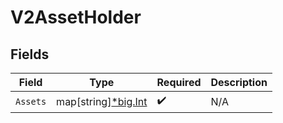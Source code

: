 # V2AssetHolder


## Fields

| Field                                                  | Type                                                   | Required                                               | Description                                            |
| ------------------------------------------------------ | ------------------------------------------------------ | ------------------------------------------------------ | ------------------------------------------------------ |
| `Assets`                                               | map[string][*big.Int](https://pkg.go.dev/math/big#Int) | :heavy_check_mark:                                     | N/A                                                    |